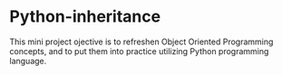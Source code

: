 # Python-inheritance
This mini project ojective is to refreshen Object Oriented Programming concepts,
and to put them into practice utilizing Python programming language.
